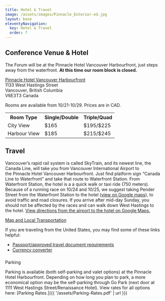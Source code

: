 ```yaml
---
title: Hotel & Travel
image: /assets/images/Pinnacle_Exterior-ed.jpg
layout: base
eleventyNavigation:
  key: Hotel & Travel
  order: 7
---
```

## Conference Venue & Hotel

The Forum will be at the Pinnacle Hotel Vancouver Harbourfront, just steps away from the waterfront. **At this time our room block is closed.**

[Pinnacle Hotel Vancouver Harbourfront](https://www.pinnacleharbourfronthotel.com/)  
1133 West Hastings Street  
Vancouver, British Columbia  
V6E3T3 Canada

Rooms are available from 10/21-10/29. Prices are in CAD.  

<table class="table">
<tbody>
<tr>
<th>Room Type</th>
<th>Single/Double</th>
<th>Triple/Quad</th>
</tr>
<tr>
<td>City View</td>
<td>$165</td>
<td>$195/$225</td>
</tr>
<tr>
<td>Harbour View</td>
<td>$185</td>
<td>$215/$245</td>
</tr>
</tbody>
</table>

## Travel

Vancouver’s rapid rail system is called SkyTrain, and its newest line, the Canada Line, will take you from Vancouver International Airport to the Pinnacle Hotel Vancouver Harbourfront. Just find platform sign “Canada Line to Waterfront” and take that route to Waterfront Station. From Waterfront Station, the hotel is a a quick walk or taxi ride (750 meters). Because of a running race on 10/24 and 10/25, we suggest taking Pender Street from the Waterfront Station to the hotel ([view on Google maps](https://goo.gl/maps/S5vGAXJ6FYo)), to avoid traffic and road closures. If you arrive after mid-day Sunday, you should not be affected by the races and can walk down West Hastings to the hotel. [View directions from the airport to the hotel on Google Maps.](https://www.google.com/maps/dir/Vancouver+International+Airport,+Grant+McConachie+Way,+Richmond,+BC,+Canada/Pinnacle+Hotel+Harbourfront,+Vancouver,+1133+West+Hastings+Street,+Vancouver,+BC+V6E+3T3,+Canada/@49.2408581,-123.2179609,12z/am=t/data=!3m1!4b1!4m14!4m13!1m5!1m1!1s0x54860b348627a39b:0xba68ccac86348084!2m2!1d-123.1815123!2d49.1966913!1m5!1m1!1s0x54867183ede22563:0x6760951648061853!2m2!1d-123.1207105!2d49.2884814!3e3)

[Map and Local Transportation](http://www.pinnacleharbourfronthotel.com/location.html)

If you are traveling from the United States, you may find some of these links helpful:

*   [Passport/approved travel document requirements](http://canada.usembassy.gov/traveling_to_canada/passport-requirements.html)
*   [Currency converter](http://www.bankofcanada.ca/rates/exchange/daily-converter/)

### 

Parking

Parking is available (both self-parking and valet options) at the Pinnacle Hotel Harbourfront. Depending on how long you plan to park, a more economical option may be the self-parking through Go Park (next door at 1111 West Hastings Street/Renaissance Hotel). View rates for all options here: [Parking Rates.]({{ '/assets/Parking-Rates.pdf' | url }})
